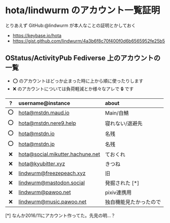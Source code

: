 <!-- TITLE: Accounts -->
<!-- SUBTITLE: Fediverseアカウントの一覧 -->

# hota/lindwurm のアカウント一覧証明

とりあえず GitHub:@lindwurm が本人なことの証明とかしておく

* https://keybase.io/hota
* https://gist.github.com/lindwurm/4a3b6f8c70f400f0d6b6565952fe25b5

## OStatus/ActivityPub Fediverse 上のアカウントの一覧

* :o: のアカウントはどっか止まった時に上から順に使ったりします
* :x: のアカウントについては負荷軽減とか様々なアレで 🔒 です

| ? | username@instance | about |
|:---:|:---|:---|
| :o: | [hota@mstdn.maud.io](https://mstdn.maud.io/@hota) | Main/自鯖
| :o: | [hota@mstdn.nere9.help](https://mstdn.nere9.help/@hota) | 寝れない/退避先
| :o: | [hota@mstdn.io](https://mstdn.io/@hota) | 名残
| :o: | [hota@mstdn.jp](https://mstdn.jp/@hota) | 名残
| :x: | [hota@social.mikutter.hachune.net](https://social.mikutter.hachune.net/@hota) | ておくれ
| :x: | [hota@kyubitter.xyz](https://kyubitter.xyz/hota) | きつね
| :x: | [lindwurm@freezepeach.xyz](https://freezepeach.xyz/lindwurm) | 旧
| :x: | [lindwurm@mastodon.social](https://mastodon.social/@lindwurm) | 発掘された [*]
| :x: | [lindwurm@pawoo.net](https://pawoo.net/@lindwurm) | pixiv連携用
| :x: | [lindwurm@music.pawoo.net](https://music.pawoo.net/@lindwurm) | 独自機能見たかったので

[*] なんか2016/11にアカウント作ってた。先見の明…？